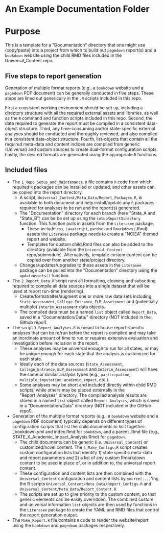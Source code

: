 An Example Documentation Folder
================================

#  Purpose

This is a template for a "Documentation" directory that one might use (copy/paste)
into a project from which to build out `pagedown` report(s) and a `bookdown`
website using the child RMD files included in the Universal_Content repo.

##  Five steps to report generation

Generation of multiple format reports (e.g., a `bookdown` website and a `pagedown`
PDF document) can be generally conducted in five steps. These steps are lined out
generically in the `.R` scripts included in this repo.

First a consistent working environment should be set up, including a directory
structure with all the required external assets and libraries, as well as the `R`
command and function scripts included in this repo. Second, the data required to
generate the report must be compiled in a consistent data-object structure. Third,
any time-consuming and/or state-specific external analyses should be conducted
and thoroughly reviewed, and also compiled in a consistent data-object structure.
Fourth, list-objects that contain all the required meta-data and content indices
are compiled from generic (Universal) and custom sources to create dual-format
configuration scripts. Lastly, the desired formats are generated using the
appropriate `R` functions.

##  Included files

* The `1_Repo_Setup_and_Maintenance.R` file contains `R` code from which required
  `R` packages can be installed or updated, and other assets can be copied into
  the report directory.
  - A script, `Universal_Content/Meta_Data/Report_Packages.R`, is available to
    both document and help install/update any `R` packages required for analyses
    to be run and the report(s) generated.
  - The "Documentation" directory for each branch (here "State_A and "State_B")
    can be be set up using the `setupReportDirectory` function. This function
    pulls in assets from the `Literasee` package.
    * These include `css`, `javascript`, `pandoc` and `Rmarkdown` (.Rmd) assets
      the `Literasee` package needs to create a "NCIEA" themed report and website.
    * Templates for custom child.Rmd files can also be added to the directory
      (available from the `Universal_Content` repo/submodule). Alternatively,
      template custom content can be copied over from another state/project directory.
  - Changes/updates/upgrades to these assets in the `Literasee` package can be
    pulled into the "Documentation" directory using the `updateAssets()` function.
* The `2_Report_Data.R` script runs all formatting, cleaning and subsetting
  required to compile all data sources into a single dataset that will be used
  at report run-time (rendering).
  - Create/format/alter/augment one or more raw data sets including `State_Assessment`,
    `College_Entrance`, `ELP_Assessment` and (potentially multiple) `Interim_Assessment`
    data objects.
  - The compiled data must be a named `list` object called `Report_Data`, saved
    in a "Documentation/Data/" directory (NOT included in the Github repo!).
* The script `3_Report_Analyses.R` is meant to house report-specific analyses
  that can be re/run before the report is compiled and may take an inordinate
  amount of time to run or requires extensive evaluation and investigation before
  inclusion in the report.
  - These analyses may be universal enough to run for all states, or may be unique
    enough for each state that the analysis is customized for each state.
  - Ideally each of the data sources (`State_Assessment`, `College_Entrance`,
    `ELP_Assessment` and `Interim_Assessment`) will have the same or similar
    analysis types (e.g., `participation`, `multiple_imputation`, `academic_impact`,
    etc.).
  - Some analyses may be short and included directly within child RMD scripts,
    while others may be placed externally in the "Report_Analyses" directory.
    The compiled analysis results are stored in a named `list` object  called
    `Report_Analysis`, which is saved in a "Documentation/Data" directory
    (NOT included in the GitHub repo!).
* Generation of the multiple format reports (e.g., a `bookdown` website and a
  `pagedown` PDF document) typically depends on different types of configuration
  scripts that list the child documents to knit together: _bookdown.yml and
  index.Rmd for `bookdown`, and a parent .Rmd file (e.g., STATE_X_Academic_Impact_Analysis.Rmd)
  for `pagedown`.
  - The child documents can be generic (i.e. `Universal_Content`) or customized/novel
    content. The `4_Make_Configs.R` script creates custom configuration lists that
    identify 1) state specific meta-data and report parameters and 2) a list of
    any custom Rmarkdown content to be used in place of, or in addition to, the
    universal report content.
  - These configuration and content lists are then combined with the `Universal_Content`
    configuration and content lists by `source(...)`'ing the R scripts
    `Universal_Content/Meta_Data/Report_Configs.R` and
    `Universal_Content/Meta_Data/Report_Content.R`.
  - The scripts are set up to give priority to the custom content, so that generic
    elements can be easily overridden. The combined custom and universal information
    `list` objects are then used by functions in the `Literasee` package to create
    the YAML and RMD files that control the report generation output.
* The `Make_Report.R` file contains `R` code to render the website/report using
  the `bookdown` and `pagedown` packages respectively.
